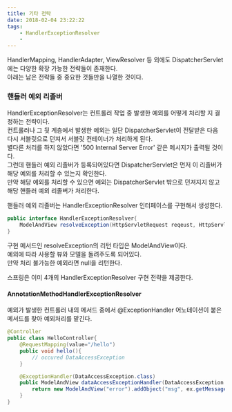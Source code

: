 ```yaml
---
title: 기타 전략
date: 2018-02-04 23:22:22
tags:
    - HandlerExceptionResolver
    - 
---
```


HandlerMapping, HandlerAdapter, ViewResolver 등 외에도 DispatcherServlet에는 다양한 확장 가능한 전략들이 존재한다.  
아래는 남은 전략들 중 중요한 것들만을 나열한 것이다.  

### 핸들러 예외 리졸버
HandlerExceptionResolver는 컨트롤러 작업 중 발생한 예외를 어떻게 처리할 지 결정하는 전략이다.  
컨트롤러나 그 뒷 계층에서 발생한 예외는 일단 DispatcherServlet이 전달받은 다음 다시 서블릿으로 던져서 서블릿 컨테이너가 처리하게 된다.  
별다른 처리를 하지 않았다면 '500 Internal Server Error' 같은 메시지가 출력될 것이다.  
그런데 핸들러 예외 리졸버가 등록되어있다면 DispatcherServlet은 먼저 이 리졸버가 해당 예외를 처리할 수 있는지 확인한다.  
만약 해당 예외를 처리할 수 있으면 예외는 DispatcherServlet 밖으로 던져지지 않고 해당 핸들러 예외 리졸버가 처리한다.  

핸들러 예외 리졸버는 HandlerExceptionResolver 인터페이스를 구현해서 생성한다.  
```java
public interface HandlerExceptionResolver{
    ModelAndView resolveException(HttpServletRequest reqeust, HttpServletResponse response, Object handler, Exception ex);
}
```
구현 메서드인 resolveException의 리턴 타입은 ModelAndView이다.  
예외에 따라 사용할 뷰와 모델을 돌려주도록 되어있다.  
만약 처리 불가능한 예외라면 null을 리턴한다.  

스프링은 이미 4개의 HandlerExceptionResolver 구현 전략을 제공한다.  

#### AnnotationMethodHandlerExceptionResolver
예외가 발생한 컨트롤러 내의 메서드 중에서 @ExceptionHandler 어노테이션이 붙은 메서드를 찾아 예외처리를 맡긴다.  
```java
@Controller
public class HelloController{
    @RequestMapping(value="/hello")
    public void hello(){
        // occured DataAccessException
    }

    @ExceptionHandler(DataAccessException.class)
    public ModelAndView dataAccessExceptionHandler(DataAccessException ex){
        return new ModelAndView("error").addObject("msg", ex.getMessage());
    }
}
```
